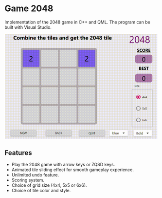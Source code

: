 # Game 2048

Implementation of the 2048 game in C++ and QML. The program can be built with Visual Studio.

<div align="center">
  <img src="demo/demo.gif" width="500" />
</div>

## Features

- Play the 2048 game with arrow keys or ZQSD keys.
- Animated tile sliding effect for smooth gameplay experience.
- Unlimited undo feature.
- Scoring system.
- Choice of grid size (4x4, 5x5 or 6x6).
- Choice of tile color and style.